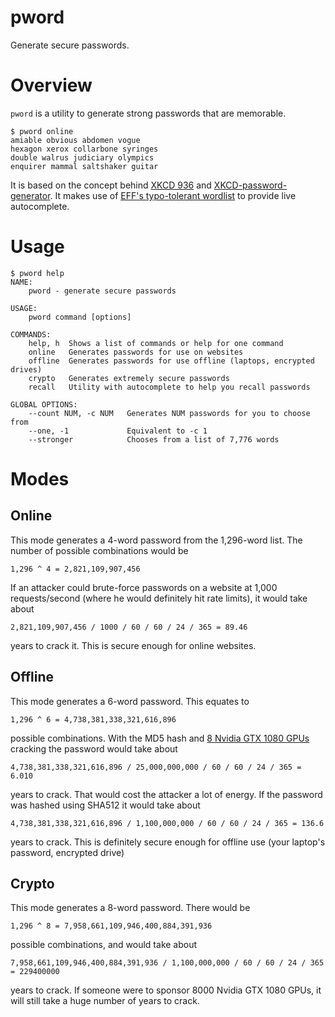 
# pword

Generate secure passwords. 

# Overview

`pword` is a utility to generate strong passwords that are memorable. 

```
$ pword online
amiable obvious abdomen vogue
hexagon xerox collarbone syringes
double walrus judiciary olympics
enquirer mammal saltshaker guitar
```

It is based on the concept behind [XKCD 936](https://xkcd.com/936/) and [XKCD-password-generator](https://github.com/redacted/XKCD-password-generator). It makes use of [EFF's typo-tolerant wordlist](https://www.eff.org/deeplinks/2016/07/new-wordlists-random-passphrases) to provide live autocomplete.

# Usage

```
$ pword help
NAME:
    pword - generate secure passwords

USAGE:
    pword command [options]

COMMANDS:
    help, h  Shows a list of commands or help for one command
    online   Generates passwords for use on websites
    offline  Generates passwords for use offline (laptops, encrypted drives)
    crypto   Generates extremely secure passwords
    recall   Utility with autocomplete to help you recall passwords

GLOBAL OPTIONS:
    --count NUM, -c NUM   Generates NUM passwords for you to choose from
    --one, -1             Equivalent to -c 1
    --stronger            Chooses from a list of 7,776 words
```

# Modes

## Online

This mode generates a 4-word password from the 1,296-word list. The number of possible combinations would be 

```
1,296 ^ 4 = 2,821,109,907,456
```

If an attacker could brute-force passwords on a website at 1,000 requests/second (where he would definitely hit rate limits), it would take about

```
2,821,109,907,456 / 1000 / 60 / 60 / 24 / 365 = 89.46
```

years to crack it. This is secure enough for online websites.  

## Offline

This mode generates a 6-word password. This equates to

```
1,296 ^ 6 = 4,738,381,338,321,616,896
```

possible combinations. With the MD5 hash and [8 Nvidia GTX 1080 GPUs](https://gist.github.com/epixoip/a83d38f412b4737e99bbef804a270c40) cracking the password would take about

```
4,738,381,338,321,616,896 / 25,000,000,000 / 60 / 60 / 24 / 365 = 6.010
```

years to crack. That would cost the attacker a lot of energy. If the password was hashed using SHA512 it would take about

```
4,738,381,338,321,616,896 / 1,100,000,000 / 60 / 60 / 24 / 365 = 136.6
```

years to crack. This is definitely secure enough for offline use (your laptop's password, encrypted drive)

## Crypto

This mode generates a 8-word password. There would be

```
1,296 ^ 8 = 7,958,661,109,946,400,884,391,936
```

possible combinations, and would take about

```
7,958,661,109,946,400,884,391,936 / 1,100,000,000 / 60 / 60 / 24 / 365 = 229400000
```

years to crack. If someone were to sponsor 8000 Nvidia GTX 1080 GPUs, it will still take a huge number of years to crack. 

